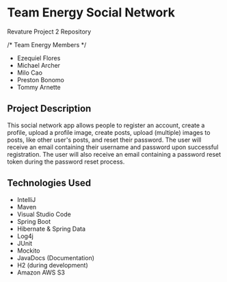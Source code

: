 # Team Energy Social Network
Revature Project 2 Repository

/* Team Energy Members */
*  Ezequiel Flores
*  Michael Archer
*  Milo Cao
*  Preston Bonomo
*  Tommy Arnette

## Project Description
This social network app allows people to register an account, create a profile, upload a profile image, create posts, upload (multiple) images to posts, like other user's posts, and reset their password. The user will receive an email containing their username and password upon successful registration. The user will also receive an email containing a password reset token during the password reset process.

## Technologies Used
* IntelliJ
* Maven
* Visual Studio Code
* Spring Boot
* Hibernate & Spring Data
* Log4j
* JUnit
* Mockito
* JavaDocs (Documentation)
* H2 (during development)
* Amazon AWS S3
